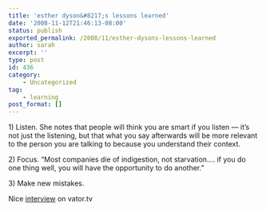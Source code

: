 ```yaml
---
title: 'esther dyson&#8217;s lessons learned'
date: '2008-11-12T21:46:13-08:00'
status: publish
exported_permalink: /2008/11/esther-dysons-lessons-learned
author: sarah
excerpt: ''
type: post
id: 436
category:
    - Uncategorized
tag:
    - learning
post_format: []
---
```

1\) Listen. She notes that people will think you are smart if you listen — it’s not just the listening, but that what you say afterwards will be more relevant to the person you are talking to because you understand their context.

2\) Focus. “Most companies die of indigestion, not starvation…. if you do one thing well, you will have the opportunity to do another.”

3\) Make new mistakes.

Nice [interview](http://www.vator.tv/news/show/2008-11-11-esther-dyson-feign-smarts-by-listening-more) on vator.tv